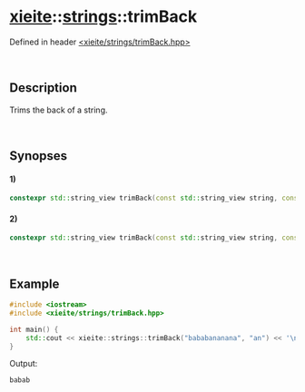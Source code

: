# [xieite](../xieite.md)\:\:[strings](../strings.md)\:\:trimBack
Defined in header [<xieite/strings/trimBack.hpp>](../../include/xieite/strings/trimBack.hpp)

&nbsp;

## Description
Trims the back of a string.

&nbsp;

## Synopses
#### 1)
```cpp
constexpr std::string_view trimBack(const std::string_view string, const char character) noexcept;
```
#### 2)
```cpp
constexpr std::string_view trimBack(const std::string_view string, const std::string_view characters) noexcept;
```

&nbsp;

## Example
```cpp
#include <iostream>
#include <xieite/strings/trimBack.hpp>

int main() {
    std::cout << xieite::strings::trimBack("bababananana", "an") << '\n';
}
```
Output:
```
babab
```

